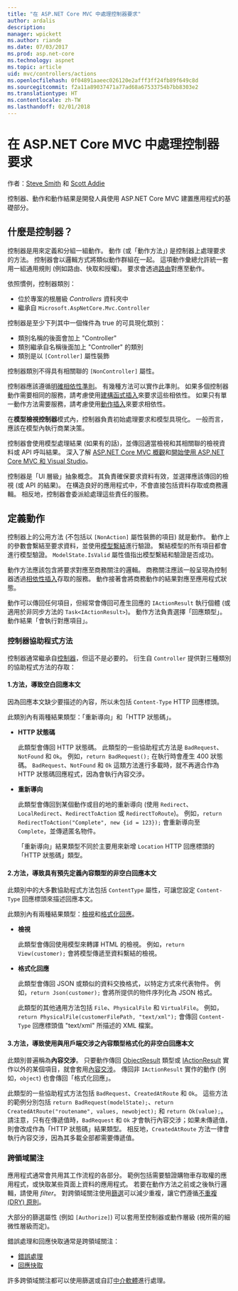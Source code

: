 ```yaml
---
title: "在 ASP.NET Core MVC 中處理控制器要求"
author: ardalis
description: 
manager: wpickett
ms.author: riande
ms.date: 07/03/2017
ms.prod: asp.net-core
ms.technology: aspnet
ms.topic: article
uid: mvc/controllers/actions
ms.openlocfilehash: 0f04891aaeec026120e2afff3ff24fb89f649c8d
ms.sourcegitcommit: f2a11a89037471a77ad68a67533754b7bb8303e2
ms.translationtype: HT
ms.contentlocale: zh-TW
ms.lasthandoff: 02/01/2018
---
```

# <a name="handling-requests-with-controllers-in-aspnet-core-mvc"></a>在 ASP.NET Core MVC 中處理控制器要求

作者：[Steve Smith](https://ardalis.com/) 和 [Scott Addie](https://github.com/scottaddie)

控制器、動作和動作結果是開發人員使用 ASP.NET Core MVC 建置應用程式的基礎部分。

## <a name="what-is-a-controller"></a>什麼是控制器？

控制器是用來定義和分組一組動作。 動作 (或「動作方法」) 是控制器上處理要求的方法。 控制器會以邏輯方式將類似動作群組在一起。 這項動作彙總允許統一套用一組通用規則 (例如路由、快取和授權)。 要求會透過[路由](xref:mvc/controllers/routing)對應至動作。

依照慣例，控制器類別：
* 位於專案的根層級 *Controllers* 資料夾中
* 繼承自 `Microsoft.AspNetCore.Mvc.Controller`

控制器是至少下列其中一個條件為 true 的可具現化類別：
* 類別名稱的後面會加上 "Controller"
* 類別繼承自名稱後面加上 "Controller" 的類別
* 類別是以 `[Controller]` 屬性裝飾

控制器類別不得具有相關聯的 `[NonController]` 屬性。

控制器應該遵循[明確相依性準則](http://deviq.com/explicit-dependencies-principle/)。 有幾種方法可以實作此準則。 如果多個控制器動作需要相同的服務，請考慮使用[建構函式插入](xref:mvc/controllers/dependency-injection#constructor-injection)來要求這些相依性。 如果只有單一動作方法需要服務，請考慮使用[動作插入](xref:mvc/controllers/dependency-injection#action-injection-with-fromservices)來要求相依性。

在**模型檢視控制器**模式內，控制器負責初始處理要求和模型具現化。 一般而言，應該在模型內執行商業決策。

控制器會使用模型處理結果 (如果有的話)，並傳回適當檢視和其相關聯的檢視資料或 API 呼叫結果。 深入了解 [ASP.NET Core MVC 概觀](xref:mvc/overview)和[開始使用 ASP.NET Core MVC 和 Visual Studio](xref:tutorials/first-mvc-app/start-mvc)。

控制器是「UI 層級」抽象概念。 其負責確保要求資料有效，並選擇應該傳回的檢視 (或 API 的結果)。 在構造良好的應用程式中，不會直接包括資料存取或商務邏輯。 相反地，控制器會委派給處理這些責任的服務。

## <a name="defining-actions"></a>定義動作

控制器上的公用方法 (不包括以 `[NonAction]` 屬性裝飾的項目) 就是動作。 動作上的參數會繫結至要求資料，並使用[模型繫結](xref:mvc/models/model-binding)進行驗證。 繫結模型的所有項目都會進行模型驗證。 `ModelState.IsValid` 屬性值指出模型繫結和驗證是否成功。

動作方法應該包含將要求對應至商務關注的邏輯。 商務關注應該一般呈現為控制器透過[相依性插入](xref:mvc/controllers/dependency-injection)存取的服務。 動作接著會將商務動作的結果對應至應用程式狀態。

動作可以傳回任何項目，但經常會傳回可產生回應的 `IActionResult` 執行個體 (或適用於非同步方法的 `Task<IActionResult>`)。 動作方法負責選擇「回應類型」。 動作結果「會執行對應項目」。

### <a name="controller-helper-methods"></a>控制器協助程式方法

控制器通常繼承自[控制器](https://docs.microsoft.com/aspnet/core/api/microsoft.aspnetcore.mvc.controller)，但這不是必要的。 衍生自 `Controller` 提供對三種類別的協助程式方法的存取：

#### <a name="1-methods-resulting-in-an-empty-response-body"></a>1.方法，導致空白回應本文

因為回應本文缺少要描述的內容，所以未包括 `Content-Type` HTTP 回應標頭。

此類別內有兩種結果類型：「重新導向」和「HTTP 狀態碼」。

* **HTTP 狀態碼**

    此類型會傳回 HTTP 狀態碼。 此類型的一些協助程式方法是 `BadRequest`、`NotFound` 和 `Ok`。 例如，`return BadRequest();` 在執行時會產生 400 狀態碼。 `BadRequest`、`NotFound` 和 `Ok` 這類方法進行多載時，就不再適合作為 HTTP 狀態碼回應程式，因為會執行內容交涉。

* **重新導向**

    此類型會傳回到某個動作或目的地的重新導向 (使用 `Redirect`、`LocalRedirect`、`RedirectToAction` 或 `RedirectToRoute`)。 例如，`return RedirectToAction("Complete", new {id = 123});` 會重新導向至 `Complete`，並傳遞匿名物件。

    「重新導向」結果類型不同於主要用來新增 `Location` HTTP 回應標頭的「HTTP 狀態碼」類型。

#### <a name="2-methods-resulting-in-a-non-empty-response-body-with-a-predefined-content-type"></a>2.方法，導致具有預先定義內容類型的非空白回應本文

此類別中的大多數協助程式方法包括 `ContentType` 屬性，可讓您設定 `Content-Type` 回應標頭來描述回應本文。

此類別內有兩種結果類型：[檢視](xref:mvc/views/overview)和[格式化回應](xref:mvc/models/formatting)。

* **檢視**

    此類型會傳回使用模型來轉譯 HTML 的檢視。 例如，`return View(customer);` 會將模型傳遞至資料繫結的檢視。

* **格式化回應**

    此類型會傳回 JSON 或類似的資料交換格式，以特定方式來代表物件。 例如，`return Json(customer);` 會將所提供的物件序列化為 JSON 格式。
    
    此類型的其他通用方法包括 `File`、`PhysicalFile` 和 `VirtualFile`。 例如，`return PhysicalFile(customerFilePath, "text/xml");` 會傳回 `Content-Type` 回應標頭值 "text/xml" 所描述的 XML 檔案。

#### <a name="3-methods-resulting-in-a-non-empty-response-body-formatted-in-a-content-type-negotiated-with-the-client"></a>3.方法，導致使用與用戶端交涉之內容類型格式化的非空白回應本文

此類別普遍稱為**內容交涉**。 只要動作傳回 [ObjectResult](https://docs.microsoft.com/aspnet/core/api/microsoft.aspnetcore.mvc.objectresult) 類型或 [IActionResult](https://docs.microsoft.com/aspnet/core/api/microsoft.aspnetcore.mvc.iactionresult) 實作以外的某個項目，就會套用[內容交涉](xref:mvc/models/formatting#content-negotiation)。 傳回非 `IActionResult` 實作的動作 (例如，`object`) 也會傳回「格式化回應」。

此類型的一些協助程式方法包括 `BadRequest`、`CreatedAtRoute` 和 `Ok`。 這些方法的範例分別包括 `return BadRequest(modelState);`、`return CreatedAtRoute("routename", values, newobject);` 和 `return Ok(value);`。 請注意，只有在傳遞值時，`BadRequest` 和 `Ok` 才會執行內容交涉；如果未傳遞值，則會改成作為「HTTP 狀態碼」結果類型。 相反地，`CreatedAtRoute` 方法一律會執行內容交涉，因為其多載全部都需要傳遞值。

### <a name="cross-cutting-concerns"></a>跨領域關注

應用程式通常會共用其工作流程的各部分。 範例包括需要驗證購物車存取權的應用程式，或快取某些頁面上資料的應用程式。 若要在動作方法之前或之後執行邏輯，請使用 *filter*。 對跨領域關注使用[篩選](xref:mvc/controllers/filters)可以減少重複，讓它們遵循[不重複 (DRY) 原則](http://deviq.com/don-t-repeat-yourself/)。

大部分的篩選屬性 (例如 `[Authorize]`) 可以套用至控制器或動作層級 (視所需的細微性層級而定)。

錯誤處理和回應快取通常是跨領域關注：
   * [錯誤處理](xref:mvc/controllers/filters#exception-filters)
   * [回應快取](xref:performance/caching/response)

許多跨領域關注都可以使用篩選或自訂[中介軟體](xref:fundamentals/middleware/index)進行處理。
